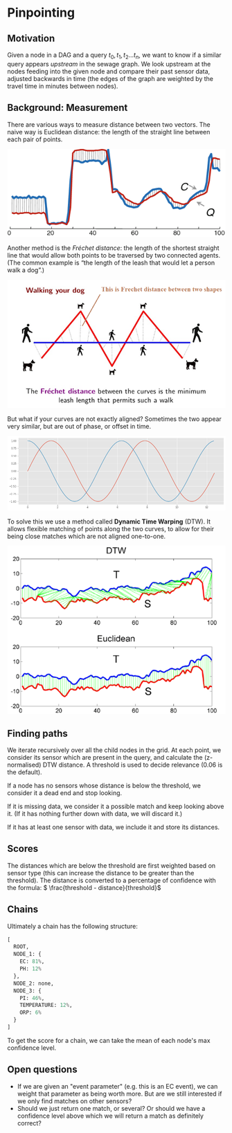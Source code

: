 # Pinpointing

## Motivation

Given a node in a DAG and a query $t_0, t_1, t_2...t_n$, we want to know if a similar query appears *upstream* in the sewage graph. We look upstream at the nodes feeding into the given node and compare their past sensor data, adjusted backwards in time (the edges of the graph are weighted by the travel time in minutes between nodes).

## Background: Measurement

There are various ways to measure distance between two vectors. The naive way is Euclidean distance: the length of the straight line between each pair of points.

![img](images/eucl.png)

Another method is the *Fréchet distance*: the length of the shortest straight line that would allow both points to be traversed by two connected agents. (The common example is &ldquo;the length of the leash that would let a person walk a dog&rdquo;.)

![img](images/frechet.png)

But what if your curves are not exactly aligned? Sometimes the two appear very similar, but are out of phase, or offset in time.

![img](images/sin_cos.png)

To solve this we use a method called **Dynamic Time Warping** (DTW). It allows flexible matching of points along the two curves, to allow for their being close matches which are not aligned one-to-one.

![img](images/dtw.png)

## Finding paths

We iterate recursively over all the child nodes in the grid. At each point, we consider its sensor which are present in the query, and calculate the (z-normalised) DTW distance. A threshold is used to decide relevance (0.06 is the default). 

If a node has no sensors whose distance is below the threshold, we consider it a dead end and stop looking.

If it is missing data, we consider it a possible match and keep looking above it. (If it has nothing further down with data, we will discard it.)

If it has at least one sensor with data, we include it and store its distances.

## Scores

The distances which are below the threshold are first weighted based on sensor type (this can increase the distance to be greater than the threshold). The distance is converted to a percentage of confidence with the formula: $ \frac{threshold - distance}{threshold}$

## Chains

Ultimately a chain has the following structure:

```python
[
  ROOT,
  NODE_1: {
    EC: 81%,
    PH: 12%
  },
  NODE_2: none,
  NODE_3: {
    PI: 46%,
    TEMPERATURE: 12%,
    ORP: 6%
  }
]
```

To get the score for a chain, we can take the mean of each node's max confidence level. 

## Open questions

- If we are given an "event parameter" (e.g. this is an EC event), we can weight that parameter as being worth more. But are we still interested if we only find matches on other sensors?
- Should we just return one match, or several? Or should we have a confidence level above which we will return a match as definitely correct?